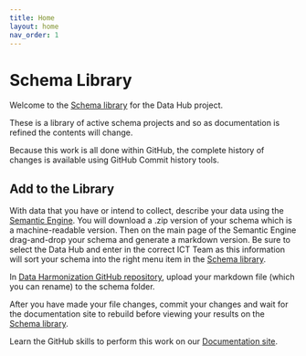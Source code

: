 ```yaml
---
title: Home
layout: home
nav_order: 1
---
```


# Schema Library

Welcome to the [Schema library](https://climatesmartagcollab.github.io/HUB-Harmonization/) for the Data Hub project.

These is a library of active schema projects and so as documentation is refined the contents will change.

Because this work is all done within GitHub, the complete history of changes is available using GitHub Commit history tools.

## Add to the Library

With data that you have or intend to collect, describe your data using the [Semantic Engine](https://www.semanticengine.org). You will download a .zip version of your schema which is a machine-readable version. Then on the main page of the Semantic Engine drag-and-drop your schema and generate a markdown version. Be sure to select the Data Hub and enter in the correct ICT Team as this information will sort your schema into the right menu item in the [Schema library](https://climatesmartagcollab.github.io/HUB-Harmonization/).

In [Data Harmonization GitHub repository](https://github.com/ClimateSmartAgCollab/HUB-Harmonization), upload your markdown file (which you can rename) to the schema folder.


After you have made your file changes, commit your changes and wait for the documentation site to rebuild before viewing your results on the [Schema library](https://climatesmartagcollab.github.io/HUB-Harmonization/).

Learn the GitHub skills to perform this work on our [Documentation site](https://climatesmartagcollab.github.io/Documentation/github/).

